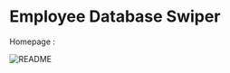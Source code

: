 # Employee Database Swiper

Homepage :

![README](https://user-images.githubusercontent.com/95643357/README.png)

